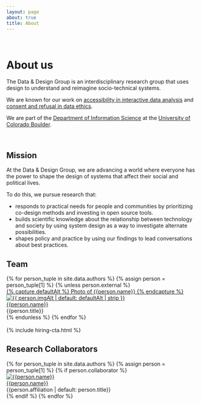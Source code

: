```yaml
---
layout: page
about: true
title: About
---
```


<div class="pure-g">
  <div class="pure-u-md-1-12">
  &nbsp;
  </div>
  <div class="pure-u-1 pure-u-md-11-12">
    <h1>About us</h1>
  </div>
</div>

<div class="pure-g">
  <div class="pure-u-1 pure-u-md-1-2">
    <p>
      The <span class="dnd">Data & Design</span> Group is an interdisciplinary research group that uses design to understand and reimagine socio-technical systems.
    </p>
    <p>
      We are known for our work on <a href="/research#theme-access">accessibility in interactive data analysis</a> and <a href="/research#theme-refusal">consent and refusal in data ethics</a>.
    </p>
    <p>
      We are part of the <a href="https://www.colorado.edu/cmci/infoscience">Department of Information Science</a> at the <a href="https://www.colorado.edu/">University of Colorado Boulder</a>.
    </p>
  </div>
</div>

<div class="pure-g">
  <div class="pure-u-md-1-4">&nbsp;</div>
  <div class="pure-u-1 pure-u-md-1-2">
  <h2>Mission</h2>
    <p>
      At the <span class="dnd">Data & Design</span> Group, we are advancing a world where everyone has the power to shape the design of systems that affect their social and political lives.
    </p>
    <p>
      To do this, we pursue research that:
    </p>
    <ul>
      <li>
        <span class="mission-item">responds to practical needs</span> for people and communities by prioritizing co-design methods and investing in open source tools.
      </li>
      <li>
        <span class="mission-item">builds scientific knowledge</span> about the relationship between technology and society by using system design as a way to investigate alternate possibilities.
      </li>
      <li>
        <span class="mission-item">shapes policy and practice</span> by using our findings to lead conversations about best practices.
      </li>
    </ul>
    <!-- <br/>
    <h2>Our impact</h2>
    <p>
      These are examples of kinds of projects we do, and how they create change:
    </p>
    <ul>
      <li>
        Software tools that <span class="mission-item">advance a new point of view</span> or challenge assumptions about how systems should be designed.
      </li>
      <ul>
        <li>Examples: Umwelt, Bartleby</li>
      </ul>
      <li>
        Design frameworks that <span class="mission-item">help designers think systematically</span> about the characteristics of a class of system.
      </li>
      <ul>
        <li>Examples: Rich Screen Reader Experiences, Data Refusal as Design</li>
      </ul>
      <li>
        Theoretical analyses that <span class="mission-item">help scholars clearly understand</span> a socio-technical concept.
      </li>
      <ul>
        <li>Examples: The Seeing Subject in HCI</li>
      </ul>
      <li>
        Artworks that <span class="mission-item">explore speculative ideas</span> or draw new associations about a concept or a technology.
      </li>
      <ul>
        <li>Examples: Biometric Sans, Everyone Should</li>
      </ul>
    </ul> -->

  </div>
</div>

<div class="pure-g">
  <div class="pure-u-1 pure-u-md-1-2">
    <h2>Team</h2>
    <div class="people-container">
      {% for person_tuple in site.data.authors %}
        {% assign person = person_tuple[1] %}
        {% unless person.external %}
        <div class="person">
          <div class="portrait">
            <a href="{{person.url}}">
              {% capture defaultAlt %}
                Photo of {{person.name}}
              {% endcapture %}
              <img src="/imgs/people/{{person_tuple[0]}}.jpg" alt="{{ person.imgAlt | default: defaultAlt | strip }}" />
            </a>
          </div>
          <div class="person-name"><a href="{{person.url}}">{{person.name}}</a></div>
          <div class="person-title">{{person.title}}</div>
        </div>
        {% endunless %}
      {% endfor %}
    </div>
  </div>
</div>
<div class="pure-g">
  <div class="pure-u-1 pure-u-md-1-2">
    &nbsp;
  </div>
  <div class="pure-u-1 pure-u-md-1-2">
    {% include hiring-cta.html %}
  </div>
</div>

<div class="pure-g">
  <div class="pure-u-1 pure-u-md-1-2">
    <h2>Research Collaborators</h2>
    <div class="people-container">
      {% for person_tuple in site.data.authors %}
        {% assign person = person_tuple[1] %}
        {% if person.collaborator %}
        <div class="person">
          <div class="portrait">
            <a href="{{person.url}}">
              <img src="/imgs/people/{{person_tuple[0]}}.jpg" alt="{{person.name}}" />
            </a>
          </div>
          <div class="person-name" aria-hidden><a href="{{person.url}}">{{person.name}}</a></div>
          <div class="person-title">{{person.affiliation | default: person.title}}</div>
        </div>
        {% endif %}
      {% endfor %}
    </div>
  </div>
</div>
